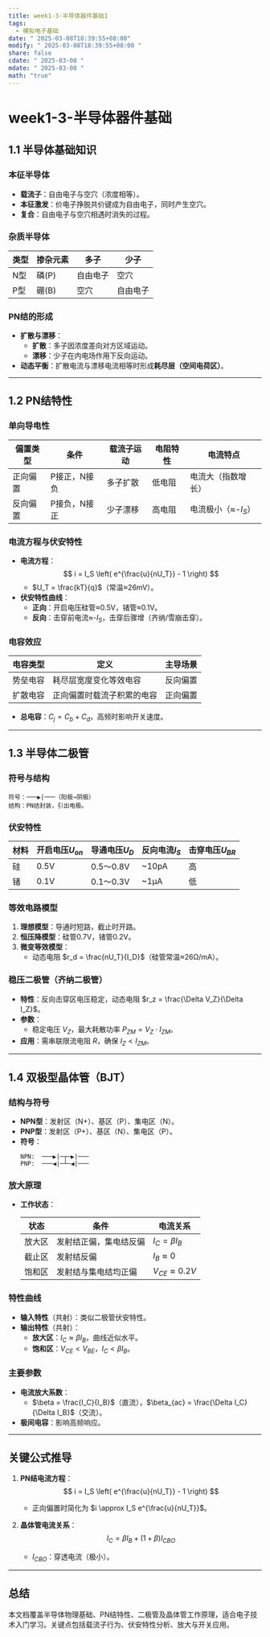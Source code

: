 ```yaml
---
title: week1-3-半导体器件基础1
tags:
  - 模拟电子基础
date: " 2025-03-08T18:39:55+08:00"
modify: " 2025-03-08T18:39:55+08:00 "
share: false
cdate: " 2025-03-08 "
mdate: " 2025-03-08 "
math: "true"
---
```

# week1-3-半导体器件基础

## 1.1 半导体基础知识

### 本征半导体
- **载流子**：自由电子与空穴（浓度相等）。
- **本征激发**：价电子挣脱共价键成为自由电子，同时产生空穴。
- **复合**：自由电子与空穴相遇时消失的过程。

### 杂质半导体
| 类型 | 掺杂元素 | 多子       | 少子       |
|------|----------|------------|------------|
| N型 | 磷(P)    | 自由电子   | 空穴       |
| P型 | 硼(B)    | 空穴       | 自由电子   |

### PN结的形成
- **扩散与漂移**：
  - **扩散**：多子因浓度差向对方区域运动。
  - **漂移**：少子在内电场作用下反向运动。
- **动态平衡**：扩散电流与漂移电流相等时形成**耗尽层（空间电荷区）**。

---

## 1.2 PN结特性

### 单向导电性
| 偏置类型 | 条件          | 载流子运动 | 电阻特性 | 电流特点         |
|----------|---------------|------------|----------|------------------|
| 正向偏置 | P接正，N接负 | 多子扩散   | 低电阻   | 电流大（指数增长）|
| 反向偏置 | P接负，N接正 | 少子漂移   | 高电阻   | 电流极小（≈-$I_S$）|

### 电流方程与伏安特性
- **电流方程**：
  $$
  i = I_S \left( e^{\frac{u}{nU_T}} - 1 \right)
  $$
  - $U_T = \frac{kT}{q}$（常温≈26mV）。
- **伏安特性曲线**：
  - **正向**：开启电压硅管≈0.5V，锗管≈0.1V。
  - **反向**：击穿前电流≈-$I_S$，击穿后骤增（齐纳/雪崩击穿）。

### 电容效应
| 电容类型 | 定义                          | 主导场景         |
|----------|-------------------------------|------------------|
| 势垒电容 | 耗尽层宽度变化等效电容        | 反向偏置         |
| 扩散电容 | 正向偏置时载流子积累的电容    | 正向偏置         |
- **总电容**：$C_j = C_b + C_d$，高频时影响开关速度。

---

## 1.3 半导体二极管

### 符号与结构
```plaintext
符号：───▶|───（阳极→阴极）
结构：PN结封装，引出电极。
```

### 伏安特性
| 材料 | 开启电压$U_{on}$ | 导通电压$U_D$ | 反向电流$I_S$ | 击穿电压$U_{BR}$ |
|------|------------------|---------------|---------------|------------------|
| 硅  | 0.5V             | 0.5～0.8V     | ~10pA         | 高               |
| 锗  | 0.1V             | 0.1～0.3V     | ~1µA          | 低               |

### 等效电路模型
1. **理想模型**：导通时短路，截止时开路。
2. **恒压降模型**：硅管0.7V，锗管0.2V。
3. **微变等效模型**：
   - 动态电阻 $r_d = \frac{nU_T}{I_D}$（硅管常温≈26Ω/mA）。

### 稳压二极管（齐纳二极管）
- **特性**：反向击穿区电压稳定，动态电阻 $r_z = \frac{\Delta V_Z}{\Delta I_Z}$。
- **参数**：
  - 稳定电压 $V_Z$，最大耗散功率 $P_{ZM} = V_Z \cdot I_{ZM}$。
- **应用**：需串联限流电阻 $R$，确保 $I_Z < I_{ZM}$。

---

## 1.4 双极型晶体管（BJT）

### 结构与符号
- **NPN型**：发射区（N+）、基区（P）、集电区（N）。
- **PNP型**：发射区（P+）、基区（N）、集电区（P）。
- **符号**：
  ```plaintext
  NPN:  ───▶|─┬─▶|───
  PNP:  ───◀|─┴─◀|───
  ```

### 放大原理
- **工作状态**：

  | 状态   | 条件                     | 电流关系             |
  | -------- | -------------------------- | ---------------------- |
  | 放大区 | 发射结正偏，集电结反偏   | $I_C = \beta I_B$    |
  | 截止区 | 发射结反偏               | $I_B \approx 0$      |
  | 饱和区 | 发射结与集电结均正偏     | $V_{CE} \approx 0.2V$|

### 特性曲线
- **输入特性**（共射）：类似二极管伏安特性。
- **输出特性**（共射）：
  - **放大区**：$I_C \approx \beta I_B$，曲线近似水平。
  - **饱和区**：$V_{CE} < V_{BE}$，$I_C < \beta I_B$。

### 主要参数
- **电流放大系数**：
  - $\beta = \frac{I_C}{I_B}$（直流），$\beta_{ac} = \frac{\Delta I_C}{\Delta I_B}$（交流）。
- **极间电容**：影响高频响应。

---

## 关键公式推导
1. **PN结电流方程**：
   $$
   i = I_S \left( e^{\frac{u}{nU_T}} - 1 \right)
   $$
   - 正向偏置时简化为 $i \approx I_S e^{\frac{u}{nU_T}}$。

2. **晶体管电流关系**：
   $$
   I_C = \beta I_B + (1 + \beta) I_{CBO}
   $$
   - $I_{CBO}$：穿透电流（极小）。

---

## 总结
本文档覆盖半导体物理基础、PN结特性、二极管及晶体管工作原理，适合电子技术入门学习。关键点包括载流子行为、伏安特性分析、放大与开关应用。
```